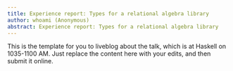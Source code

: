 ```yaml
---
title: Experience report: Types for a relational algebra library
author: whoami (Anonymous)
abstract: Experience report: Types for a relational algebra library
---
```


This is the template for you to liveblog about the talk,
which is at Haskell on 1035-1100 AM.  Just replace the content here
with your edits, and then submit it online.
